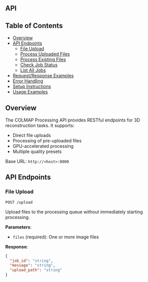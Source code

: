## API

## Table of Contents
- [Overview](#overview)
- [API Endpoints](#api-endpoints)
  - [File Upload](#file-upload)
  - [Process Uploaded Files](#process-uploaded-files)
  - [Process Existing Files](#process-existing-files)
  - [Check Job Status](#check-job-status)
  - [List All Jobs](#list-all-jobs)
- [Request/Response Examples](#requestresponse-examples)
- [Error Handling](#error-handling)
- [Setup Instructions](#setup-instructions)
- [Usage Examples](#usage-examples)

## Overview

The COLMAP Processing API provides RESTful endpoints for 3D reconstruction tasks. It supports:
- Direct file uploads
- Processing of pre-uploaded files
- GPU-accelerated processing
- Multiple quality presets

Base URL: `http://<host>:8000`

## API Endpoints

### File Upload

`POST /upload`

Upload files to the processing queue without immediately starting processing.

**Parameters**:
- `files` (required): One or more image files

**Response**:
```json
{
  "job_id": "string",
  "message": "string",
  "upload_path": "string"
}